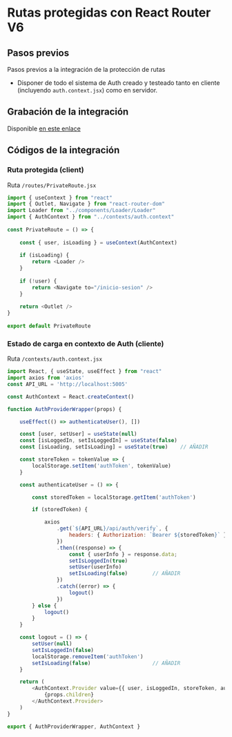 # Rutas protegidas con React Router V6

## Pasos previos
Pasos previos a la integración de la protección de rutas
- Disponer de todo el sistema de Auth creado y testeado tanto en cliente (incluyendo `auth.context.jsx`) como en servidor.

## Grabación de la integración
Disponible [en este enlace](https://drive.google.com/file/d/1AtOWcoICae4Da9HgOgaFvbRKfycibfYF/preview)

## Códigos de la integración 

### Ruta protegida (client)
Ruta `/routes/PrivateRoute.jsx`

````javascript
import { useContext } from "react"
import { Outlet, Navigate } from "react-router-dom"
import Loader from "../components/Loader/Loader"
import { AuthContext } from "../contexts/auth.context"
 
const PrivateRoute = () => {
 
    const { user, isLoading } = useContext(AuthContext)
 
    if (isLoading) {
        return <Loader />
    }
 
    if (!user) {
        return <Navigate to="/inicio-sesion" />
    }
 
    return <Outlet />
}
 
export default PrivateRoute
````

### Estado de carga en contexto de Auth (cliente)
Ruta `/contexts/auth.context.jsx`

````javascript
import React, { useState, useEffect } from "react"
import axios from 'axios'
const API_URL = 'http://localhost:5005'

const AuthContext = React.createContext()

function AuthProviderWrapper(props) {

    useEffect(() => authenticateUser(), [])

    const [user, setUser] = useState(null)
    const [isLoggedIn, setIsLoggedIn] = useState(false)
    const [isLoading, setIsLoading] = useState(true)    // AÑADIR

    const storeToken = tokenValue => {
        localStorage.setItem('authToken', tokenValue)
    }

    const authenticateUser = () => {

        const storedToken = localStorage.getItem('authToken')

        if (storedToken) {

            axios
                .get(`${API_URL}/api/auth/verify`, {
                    headers: { Authorization: `Bearer ${storedToken}` }
                })
                .then((response) => {
                    const { userInfo } = response.data;
                    setIsLoggedIn(true)
                    setUser(userInfo)
                    setIsLoading(false)        // AÑADIR
                })
                .catch((error) => {
                    logout()
                })
        } else {
            logout()
        }
    }

    const logout = () => {
        setUser(null)
        setIsLoggedIn(false)
        localStorage.removeItem('authToken')
        setIsLoading(false)                    // AÑADIR
    }

    return (
        <AuthContext.Provider value={{ user, isLoggedIn, storeToken, authenticateUser, logout }}>
            {props.children}
        </AuthContext.Provider>
    )
}

export { AuthProviderWrapper, AuthContext }
````


